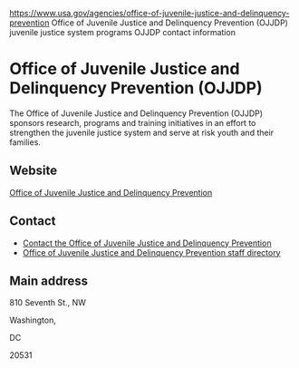

https://www.usa.gov/agencies/office-of-juvenile-justice-and-delinquency-prevention
Office of Juvenile Justice and Delinquency Prevention (OJJDP)
juvenile justice system programs
OJJDP contact information

Office of Juvenile Justice and Delinquency Prevention (OJJDP)
=============================================================

The Office of Juvenile Justice and Delinquency Prevention (OJJDP) sponsors research, programs and training initiatives in an effort to strengthen the juvenile justice system and serve at risk youth and their families.

Website
-------

[Office of Juvenile Justice and Delinquency Prevention](http://www.ojjdp.gov/index.html)

Contact
-------

* [Contact the Office of Juvenile Justice and Delinquency Prevention](http://www.ojjdp.gov/contactus.html)
* [Office of Juvenile Justice and Delinquency Prevention staff directory](https://ojjdp.ojp.gov/about/staff)

Main address
------------

810 Seventh St., NW
  

Washington,

DC

20531

